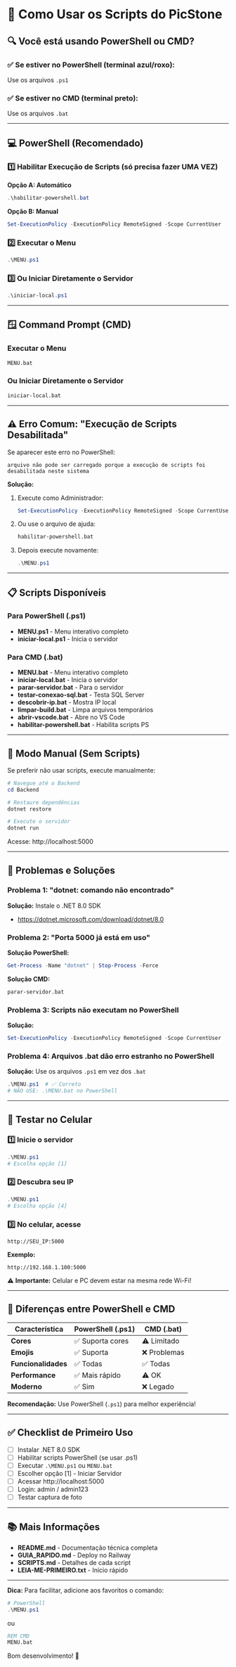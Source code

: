 # 🚀 Como Usar os Scripts do PicStone

## 🔍 Você está usando PowerShell ou CMD?

### ✅ Se estiver no PowerShell (terminal azul/roxo):
Use os arquivos `.ps1`

### ✅ Se estiver no CMD (terminal preto):
Use os arquivos `.bat`

---

## 💻 PowerShell (Recomendado)

### 1️⃣ Habilitar Execução de Scripts (só precisa fazer UMA VEZ)

**Opção A: Automático**
```powershell
.\habilitar-powershell.bat
```

**Opção B: Manual**
```powershell
Set-ExecutionPolicy -ExecutionPolicy RemoteSigned -Scope CurrentUser
```

### 2️⃣ Executar o Menu

```powershell
.\MENU.ps1
```

### 3️⃣ Ou Iniciar Diretamente o Servidor

```powershell
.\iniciar-local.ps1
```

---

## 🪟 Command Prompt (CMD)

### Executar o Menu

```cmd
MENU.bat
```

### Ou Iniciar Diretamente o Servidor

```cmd
iniciar-local.bat
```

---

## ⚠️ Erro Comum: "Execução de Scripts Desabilitada"

Se aparecer este erro no PowerShell:

```
arquivo não pode ser carregado porque a execução de scripts foi desabilitada neste sistema
```

**Solução:**

1. Execute como Administrador:
   ```powershell
   Set-ExecutionPolicy -ExecutionPolicy RemoteSigned -Scope CurrentUser
   ```

2. Ou use o arquivo de ajuda:
   ```cmd
   habilitar-powershell.bat
   ```

3. Depois execute novamente:
   ```powershell
   .\MENU.ps1
   ```

---

## 📋 Scripts Disponíveis

### Para PowerShell (.ps1)
- **MENU.ps1** - Menu interativo completo
- **iniciar-local.ps1** - Inicia o servidor

### Para CMD (.bat)
- **MENU.bat** - Menu interativo completo
- **iniciar-local.bat** - Inicia o servidor
- **parar-servidor.bat** - Para o servidor
- **testar-conexao-sql.bat** - Testa SQL Server
- **descobrir-ip.bat** - Mostra IP local
- **limpar-build.bat** - Limpa arquivos temporários
- **abrir-vscode.bat** - Abre no VS Code
- **habilitar-powershell.bat** - Habilita scripts PS

---

## 🎯 Modo Manual (Sem Scripts)

Se preferir não usar scripts, execute manualmente:

```powershell
# Navegue até o Backend
cd Backend

# Restaure dependências
dotnet restore

# Execute o servidor
dotnet run
```

Acesse: http://localhost:5000

---

## 🐛 Problemas e Soluções

### Problema 1: "dotnet: comando não encontrado"
**Solução:** Instale o .NET 8.0 SDK
- https://dotnet.microsoft.com/download/dotnet/8.0

### Problema 2: "Porta 5000 já está em uso"
**Solução PowerShell:**
```powershell
Get-Process -Name "dotnet" | Stop-Process -Force
```

**Solução CMD:**
```cmd
parar-servidor.bat
```

### Problema 3: Scripts não executam no PowerShell
**Solução:**
```powershell
Set-ExecutionPolicy -ExecutionPolicy RemoteSigned -Scope CurrentUser
```

### Problema 4: Arquivos .bat dão erro estranho no PowerShell
**Solução:** Use os arquivos `.ps1` em vez dos `.bat`
```powershell
.\MENU.ps1  # ✅ Correto
# NÃO USE: .\MENU.bat no PowerShell
```

---

## 📱 Testar no Celular

### 1️⃣ Inicie o servidor
```powershell
.\MENU.ps1
# Escolha opção [1]
```

### 2️⃣ Descubra seu IP
```powershell
.\MENU.ps1
# Escolha opção [4]
```

### 3️⃣ No celular, acesse
```
http://SEU_IP:5000
```

**Exemplo:**
```
http://192.168.1.100:5000
```

⚠️ **Importante:** Celular e PC devem estar na mesma rede Wi-Fi!

---

## 🎨 Diferenças entre PowerShell e CMD

| Característica | PowerShell (.ps1) | CMD (.bat) |
|---------------|-------------------|------------|
| **Cores** | ✅ Suporta cores | ⚠️ Limitado |
| **Emojis** | ✅ Suporta | ❌ Problemas |
| **Funcionalidades** | ✅ Todas | ✅ Todas |
| **Performance** | ✅ Mais rápido | ⚠️ OK |
| **Moderno** | ✅ Sim | ❌ Legado |

**Recomendação:** Use PowerShell (`.ps1`) para melhor experiência!

---

## ✅ Checklist de Primeiro Uso

- [ ] Instalar .NET 8.0 SDK
- [ ] Habilitar scripts PowerShell (se usar .ps1)
- [ ] Executar `.\MENU.ps1` ou `MENU.bat`
- [ ] Escolher opção [1] - Iniciar Servidor
- [ ] Acessar http://localhost:5000
- [ ] Login: admin / admin123
- [ ] Testar captura de foto

---

## 📚 Mais Informações

- **README.md** - Documentação técnica completa
- **GUIA_RAPIDO.md** - Deploy no Railway
- **SCRIPTS.md** - Detalhes de cada script
- **LEIA-ME-PRIMEIRO.txt** - Início rápido

---

**Dica:** Para facilitar, adicione aos favoritos o comando:

```powershell
# PowerShell
.\MENU.ps1
```

ou

```cmd
REM CMD
MENU.bat
```

Bom desenvolvimento! 🚀
